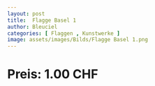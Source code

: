 ```yaml
---
layout: post
title:  Flagge Basel 1
author: Bleuciel
categories: [ Flaggen , Kunstwerke ]
image: assets/images/Bilds/Flagge Basel 1.png
---
```

# Preis: 1.00 CHF

